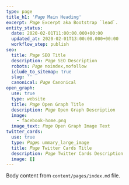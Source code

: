```yaml
---
type: page
title_h1: '𝑃𝑎𝑔𝑒 Main Heading'
excerpt: 𝑃𝑎𝑔𝑒 Excerpt aka Bootstrap `lead`.
entity_status:
  date: 2020-02-01T11:00:00.000+00:00
  updated_at: 2020-02-01T13:00:00.000+00:00
  workflow_step: publish
seo:
  title: 𝑃𝑎𝑔𝑒 SEO Title
  description: 𝑃𝑎𝑔𝑒 SEO Description
  robots: 𝑃𝑎𝑔𝑒 noindex,nofollow
  iclude_to_sitemap: true
  slug: ''
  canonical: 𝑃𝑎𝑔𝑒 Canonical
open_graph:
  use: true
  type: website
  title: 𝑃𝑎𝑔𝑒 Open Graph Title
  description: 𝑃𝑎𝑔𝑒 Open Graph Description
  image:
    - facebook-home.png
  image_text: 𝑃𝑎𝑔𝑒 Open Graph Image Text
twitter_cards:
  use: true
  type: 𝑃𝑎𝑔𝑒s ummary_large_image
  title: 𝑃𝑎𝑔𝑒 Twitter Cards Title
  description: 𝑃𝑎𝑔𝑒 Twitter Cards Description
  image: []
---
```


Body content from `content/pages/index.md` file.
